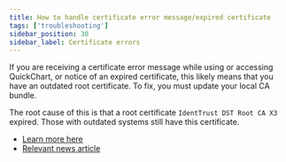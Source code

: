 ```yaml
---
title: How to handle certificate error message/expired certificate
tags: ['troubleshooting']
sidebar_position: 30
sidebar_label: Certificate errors
---
```


If you are receiving a certificate error message while using or accessing QuickChart, or notice of an expired certificate, this likely means that you have an outdated root certificate. To fix, you must update your local CA bundle.

The root cause of this is that a root certificate `IdentTrust DST Root CA X3` expired. Those with outdated systems still have this certificate.

- [Learn more here](https://scotthelme.co.uk/lets-encrypt-old-root-expiration/)
- [Relevant news article](https://techcrunch.com/2021/09/21/lets-encrypt-root-expiry/?guccounter=1)
